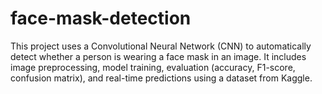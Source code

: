 # face-mask-detection
This project uses a Convolutional Neural Network (CNN) to automatically detect whether a person is wearing a face mask in an image. It includes image preprocessing, model training, evaluation (accuracy, F1-score, confusion matrix), and real-time predictions using a dataset from Kaggle.
